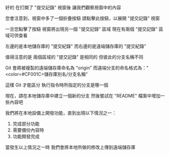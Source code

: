 好的
在打開了 "提交記錄" 視窗後
讓我們觀察視窗中的內容

您會注意到，視窗中多了一個折疊按鈕
請點擊此按鈕，以展開 "提交記錄" 視窗

一旦您點擊了按鈕
視窗將出現另一個 "提交記錄" 區域
現在有兩個 "提交記錄" 區域可供查看

左邊的是本地儲存庫的 "提交紀錄"
而右邊的是遠端儲存庫的 "提交紀錄"

值得注意的是
兩個區域的 "提交記錄" 是相同的
但彼此的分支名稱不同

Git 會將被複製的遠端儲存庫命名為 "origin"
而遠端分支的命名格式為："<color=#CF001C>儲存庫別名/分支名稱</color>"

這樣 Git 才能區分
執行指令時所指定的分支是哪一個

現在，請在本地儲存庫中建立一個新的分支
然後嘗試在 "README" 檔案中增加一些內容吧

我們將在本地設備上開發功能，直到出現以下情況之一：
1. 完成部分功能
2. 需要備份內容時
3. 功能開發完成
   
當發生以上情況之一時
我們會將本地所做的修改上傳到遠端儲存庫

